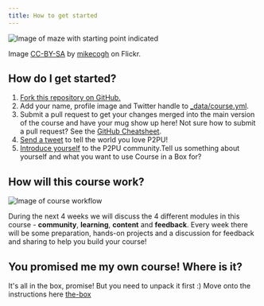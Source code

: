 ```yaml
---
title: How to get started
---
```


![Image of maze with starting point indicated]({{site.baseurl}}/img/start.jpg)

Image [CC-BY-SA](https://creativecommons.org/licenses/by-sa/2.0/) by [mikecogh](https://www.flickr.com/photos/mikecogh/11300349426) on Flickr.

## How do I get started?

1. <a class="btn btn-primary" href="https://github.com/p2pu/course-in-a-box/fork" target="_blank"><i class="fa fa-code-fork"></i> Fork this repository on GitHub.</a></li>
1. Add your name, profile image and Twitter handle to <a href="https://github.com/p2pu/course-in-a-box/blob/gh-pages/_data/course.yml" target="_blank">_data/course.yml</a>.
1. Submit a pull request to get your changes merged into the main version of the course and have your mug show up here! Not sure how to submit a pull request? See the <a href="{{site.baseurl}}{% post_url 2000-01-02-github-cheatsheet %}">GitHub Cheatsheet</a>.
1. <a class="btn btn-primary" target="_blank" href="https://twitter.com/intent/tweet?url=http%3A%2F%2Fhowto.p2pu.org&text=Create%20engaged%20learning%20communities%20that%20lasts&hashtags=courseinabox&via=p2pu&related=p2pu"><i class="fa fa-twitter"></i> Send a tweet</a> to tell the world you love P2PU!
1. <a class="btn btn-primary" target="_blank" href="http://community.p2pu.org/t/please-introduce-yourself/28"><i class="fa fa-weixin"></i> Introduce yourself</a> to the P2PU community.Tell us something about yourself and what you want to use Course in a Box for?

## How will this course work?

![Image of course workflow]({{site.baseurl}}/img/process.png)

During the next 4 weeks we will discuss the 4 different modules in this course - **community**, **learning**, **content** and **feedback**. Every week there will be some preparation, hands-on projects and a discussion for feedback and sharing to help you build your course!

## You promised me my own course! Where is it?

It's all in the box, promise! But you need to unpack it first :) Move onto the instructions here [the-box]({{site.baseurl}}/modules/start/the-box/)
